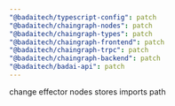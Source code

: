 ```yaml
---
"@badaitech/typescript-config": patch
"@badaitech/chaingraph-nodes": patch
"@badaitech/chaingraph-types": patch
"@badaitech/chaingraph-frontend": patch
"@badaitech/chaingraph-trpc": patch
"@badaitech/chaingraph-backend": patch
"@badaitech/badai-api": patch
---
```


change effector nodes stores imports path

